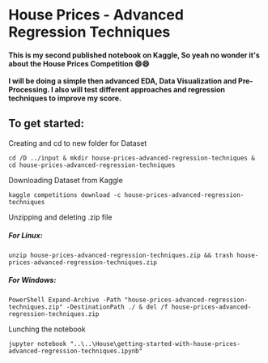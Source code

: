 # House Prices - Advanced Regression Techniques

<h4>This is my second published notebook on Kaggle, So yeah no wonder it's about the House Prices Competition 😄😄<br><br>I will be doing a simple then advanced EDA, Data Visualization and Pre-Processing. I also will test different approaches and regression techniques to improve my score.<br></h4>

**<h2>To get started:</h2>**

Creating and cd to new folder for Dataset
```
cd /D ../input & mkdir house-prices-advanced-regression-techniques & cd house-prices-advanced-regression-techniques
```

Downloading Dataset from Kaggle
```
kaggle competitions download -c house-prices-advanced-regression-techniques
```

Unzipping and deleting .zip file
<h5>For Linux:</h5>

```
unzip house-prices-advanced-regression-techniques.zip && trash house-prices-advanced-regression-techniques.zip
```
<h5>For Windows:</h5>

```
PowerShell Expand-Archive -Path "house-prices-advanced-regression-techniques.zip" -DestinationPath ./ & del /f house-prices-advanced-regression-techniques.zip
```

Lunching the notebook
```
jupyter notebook "..\..\House\getting-started-with-house-prices-advanced-regression-techniques.ipynb"
```

